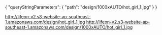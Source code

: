 {
  "queryStringParameters": {
    "path": "design/1000xAUTO/hot_girl_1.jpg"
  }
}

http://lifeon-v2.s3-website-ap-southeast-1.amazonaws.com/design/hot_girl_1.jpg
http://lifeon-v2.s3-website-ap-southeast-1.amazonaws.com/design/1000xAUTO/hot_girl_1.jpg
